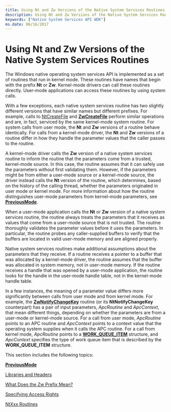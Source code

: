 ```yaml
---
title: Using Nt and Zw Versions of the Native System Services Routines
description: Using Nt and Zw Versions of the Native System Services Routines
keywords: ["Native System Services API WDK"]
ms.date: 06/16/2017
---
```


# Using Nt and Zw Versions of the Native System Services Routines


The Windows native operating system services API is implemented as a set of routines that run in kernel mode. These routines have names that begin with the prefix **Nt** or **Zw**. Kernel-mode drivers can call these routines directly. User-mode applications can access these routines by using system calls.

With a few exceptions, each native system services routine has two slightly different versions that have similar names but different prefixes. For example, calls to [NtCreateFile](/windows/win32/api/winternl/nf-winternl-ntcreatefile) and [**ZwCreateFile**](/windows-hardware/drivers/ddi/wdm/nf-wdm-zwcreatefile) perform similar operations and are, in fact, serviced by the same kernel-mode system routine. For system calls from user mode, the **Nt** and **Zw** versions of a routine behave identically. For calls from a kernel-mode driver, the **Nt** and **Zw** versions of a routine differ in how they handle the parameter values that the caller passes to the routine.

A kernel-mode driver calls the **Zw** version of a native system services routine to inform the routine that the parameters come from a trusted, kernel-mode source. In this case, the routine assumes that it can safely use the parameters without first validating them. However, if the parameters might be from either a user-mode source or a kernel-mode source, the driver instead calls the **Nt** version of the routine, which determines, based on the history of the calling thread, whether the parameters originated in user mode or kernel mode. For more information about how the routine distinguishes user-mode parameters from kernel-mode parameters, see [**PreviousMode**](previousmode.md).

When a user-mode application calls the **Nt** or **Zw** version of a native system services routine, the routine always treats the parameters that it receives as values that come from a user-mode source that is not trusted. The routine thoroughly validates the parameter values before it uses the parameters. In particular, the routine probes any caller-supplied buffers to verify that the buffers are located in valid user-mode memory and are aligned properly.

Native system services routines make additional assumptions about the parameters that they receive. If a routine receives a pointer to a buffer that was allocated by a kernel-mode driver, the routine assumes that the buffer was allocated in system memory, not in user-mode memory. If the routine receives a handle that was opened by a user-mode application, the routine looks for the handle in the user-mode handle table, not in the kernel-mode handle table.

In a few instances, the meaning of a parameter value differs more significantly between calls from user mode and from kernel mode. For example, the [**ZwNotifyChangeKey**](/windows-hardware/drivers/ddi/ntifs/nf-ntifs-zwnotifychangekey) routine (or its **NtNotifyChangeKey** counterpart) has a pair of input parameters, *ApcRoutine* and *ApcContext*, that mean different things, depending on whether the parameters are from a user-mode or kernel-mode source. For a call from user mode, *ApcRoutine* points to an APC routine and *ApcContext* points to a context value that the operating system supplies when it calls the APC routine. For a call from kernel mode, *ApcRoutine* points to a [**WORK\_QUEUE\_ITEM**](/windows-hardware/drivers/ddi/wdm/ns-wdm-_work_queue_item) structure, and *ApcContext* specifies the type of work queue item that is described by the **WORK\_QUEUE\_ITEM** structure.

This section includes the following topics:

[**PreviousMode**](previousmode.md)

[Libraries and Headers](libraries-and-headers.md)

[What Does the Zw Prefix Mean?](what-does-the-zw-prefix-mean-.md)

[Specifying Access Rights](access-mask.md)

[NtXxx Routines](ntxxx-routines.md)

